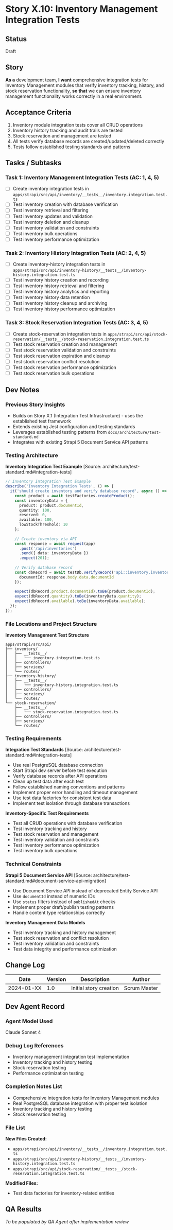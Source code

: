 # Story X.10: Inventory Management Integration Tests

## Status
Draft

## Story
**As a** development team,
**I want** comprehensive integration tests for Inventory Management modules that verify inventory tracking, history, and stock reservation functionality,
**so that** we can ensure inventory management functionality works correctly in a real environment.

## Acceptance Criteria
1. Inventory module integration tests cover all CRUD operations
2. Inventory history tracking and audit trails are tested
3. Stock reservation and management are tested
4. All tests verify database records are created/updated/deleted correctly
5. Tests follow established testing standards and patterns

## Tasks / Subtasks

### Task 1: Inventory Management Integration Tests (AC: 1, 4, 5)
- [ ] Create inventory integration tests in `apps/strapi/src/api/inventory/__tests__/inventory.integration.test.ts`
- [ ] Test inventory creation with database verification
- [ ] Test inventory retrieval and filtering
- [ ] Test inventory updates and validation
- [ ] Test inventory deletion and cleanup
- [ ] Test inventory validation and constraints
- [ ] Test inventory bulk operations
- [ ] Test inventory performance optimization

### Task 2: Inventory History Integration Tests (AC: 2, 4, 5)
- [ ] Create inventory-history integration tests in `apps/strapi/src/api/inventory-history/__tests__/inventory-history.integration.test.ts`
- [ ] Test inventory history creation and recording
- [ ] Test inventory history retrieval and filtering
- [ ] Test inventory history analytics and reporting
- [ ] Test inventory history data retention
- [ ] Test inventory history cleanup and archiving
- [ ] Test inventory history performance optimization

### Task 3: Stock Reservation Integration Tests (AC: 3, 4, 5)
- [ ] Create stock-reservation integration tests in `apps/strapi/src/api/stock-reservation/__tests__/stock-reservation.integration.test.ts`
- [ ] Test stock reservation creation and management
- [ ] Test stock reservation validation and constraints
- [ ] Test stock reservation expiration and cleanup
- [ ] Test stock reservation conflict resolution
- [ ] Test stock reservation performance optimization
- [ ] Test stock reservation bulk operations

## Dev Notes

### Previous Story Insights
- Builds on Story X.1 (Integration Test Infrastructure) - uses the established test framework
- Extends existing Jest configuration and testing standards
- Leverages established testing patterns from `docs/architecture/test-standard.md`
- Integrates with existing Strapi 5 Document Service API patterns

### Testing Architecture
**Inventory Integration Test Example** [Source: architecture/test-standard.md#integration-tests]
```typescript
// Inventory Integration Test Example
describe('Inventory Integration Tests', () => {
  it('should create inventory and verify database record', async () => {
    const product = await testFactories.createProduct();
    const inventoryData = {
      product: product.documentId,
      quantity: 100,
      reserved: 0,
      available: 100,
      lowStockThreshold: 10
    };
    
    // Create inventory via API
    const response = await request(app)
      .post('/api/inventories')
      .send({ data: inventoryData })
      .expect(201);
    
    // Verify database record
    const dbRecord = await testDb.verifyRecord('api::inventory.inventory', {
      documentId: response.body.data.documentId
    });
    
    expect(dbRecord.product.documentId).toBe(product.documentId);
    expect(dbRecord.quantity).toBe(inventoryData.quantity);
    expect(dbRecord.available).toBe(inventoryData.available);
  });
});
```

### File Locations and Project Structure
**Inventory Management Test Structure**
```
apps/strapi/src/api/
├── inventory/
│   ├── __tests__/
│   │   └── inventory.integration.test.ts
│   ├── controllers/
│   ├── services/
│   └── routes/
├── inventory-history/
│   ├── __tests__/
│   │   └── inventory-history.integration.test.ts
│   ├── controllers/
│   ├── services/
│   └── routes/
└── stock-reservation/
    ├── __tests__/
    │   └── stock-reservation.integration.test.ts
    ├── controllers/
    ├── services/
    └── routes/
```

### Testing Requirements
**Integration Test Standards** [Source: architecture/test-standard.md#integration-tests]
- Use real PostgreSQL database connection
- Start Strapi dev server before test execution
- Verify database records after API operations
- Clean up test data after each test
- Follow established naming conventions and patterns
- Implement proper error handling and timeout management
- Use test data factories for consistent test data
- Implement test isolation through database transactions

**Inventory-Specific Test Requirements**
- Test all CRUD operations with database verification
- Test inventory tracking and history
- Test stock reservation and management
- Test inventory validation and constraints
- Test inventory performance optimization
- Test inventory bulk operations

### Technical Constraints
**Strapi 5 Document Service API** [Source: architecture/test-standard.md#document-service-api-migration]
- Use Document Service API instead of deprecated Entity Service API
- Use `documentId` instead of numeric IDs
- Use `status` filters instead of `publishedAt` checks
- Implement proper draft/publish testing patterns
- Handle content type relationships correctly

**Inventory Management Data Models**
- Test inventory tracking and history management
- Test stock reservation and conflict resolution
- Test inventory validation and constraints
- Test data integrity and performance optimization

## Change Log

| Date | Version | Description | Author |
|------|---------|-------------|--------|
| 2024-01-XX | 1.0 | Initial story creation | Scrum Master |

## Dev Agent Record

### Agent Model Used
Claude Sonnet 4

### Debug Log References
- Inventory management integration test implementation
- Inventory tracking and history testing
- Stock reservation testing
- Performance optimization testing

### Completion Notes List
- Comprehensive integration tests for Inventory Management modules
- Real PostgreSQL database integration with proper test isolation
- Inventory tracking and history testing
- Stock reservation testing

### File List
**New Files Created:**
- `apps/strapi/src/api/inventory/__tests__/inventory.integration.test.ts`
- `apps/strapi/src/api/inventory-history/__tests__/inventory-history.integration.test.ts`
- `apps/strapi/src/api/stock-reservation/__tests__/stock-reservation.integration.test.ts`

**Modified Files:**
- Test data factories for inventory-related entities

## QA Results
*To be populated by QA Agent after implementation review*
